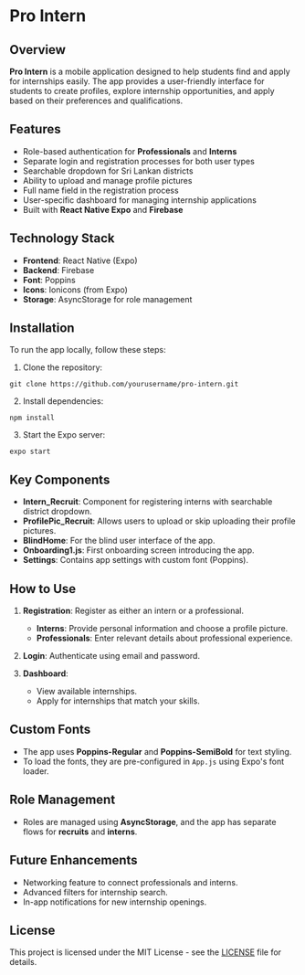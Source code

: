 # Pro Intern

## Overview

**Pro Intern** is a mobile application designed to help students find and apply for internships easily. The app provides a user-friendly interface for students to create profiles, explore internship opportunities, and apply based on their preferences and qualifications.

## Features

- Role-based authentication for **Professionals** and **Interns**
- Separate login and registration processes for both user types
- Searchable dropdown for Sri Lankan districts
- Ability to upload and manage profile pictures
- Full name field in the registration process
- User-specific dashboard for managing internship applications
- Built with **React Native Expo** and **Firebase**

## Technology Stack

- **Frontend**: React Native (Expo)
- **Backend**: Firebase
- **Font**: Poppins
- **Icons**: Ionicons (from Expo)
- **Storage**: AsyncStorage for role management

## Installation

To run the app locally, follow these steps:

1. Clone the repository:
```
git clone https://github.com/yourusername/pro-intern.git
```
2. Install dependencies:
```
npm install
```
3. Start the Expo server:
```
expo start
```

## Key Components

- **Intern_Recruit**: Component for registering interns with searchable district dropdown.
- **ProfilePic_Recruit**: Allows users to upload or skip uploading their profile pictures.
- **BlindHome**: For the blind user interface of the app.
- **Onboarding1.js**: First onboarding screen introducing the app.
- **Settings**: Contains app settings with custom font (Poppins).

## How to Use

1. **Registration**: Register as either an intern or a professional.
   - **Interns**: Provide personal information and choose a profile picture.
   - **Professionals**: Enter relevant details about professional experience.

2. **Login**: Authenticate using email and password.

3. **Dashboard**:
   - View available internships.
   - Apply for internships that match your skills.

## Custom Fonts

- The app uses **Poppins-Regular** and **Poppins-SemiBold** for text styling.
- To load the fonts, they are pre-configured in `App.js` using Expo's font loader.

## Role Management

- Roles are managed using **AsyncStorage**, and the app has separate flows for **recruits** and **interns**.

## Future Enhancements

- Networking feature to connect professionals and interns.
- Advanced filters for internship search.
- In-app notifications for new internship openings.

## License

This project is licensed under the MIT License - see the [LICENSE](LICENSE) file for details.
